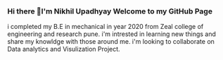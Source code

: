### Hi there 👋I'm Nikhil Upadhyay Welcome to my GitHub Page

i completed my B.E in mechanical in year 2020 from Zeal college of engineering and research pune.
i'm intrested in learning new things and share my knowldge with those around me.
i'm looking to collaborate on Data analytics and Visulization Project.
